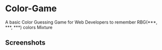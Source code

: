 # Color-Game 
A basic Color Guessing Game for Web Developers to remember RBG(***, ***, ***) colors Mixture

## Screenshots
